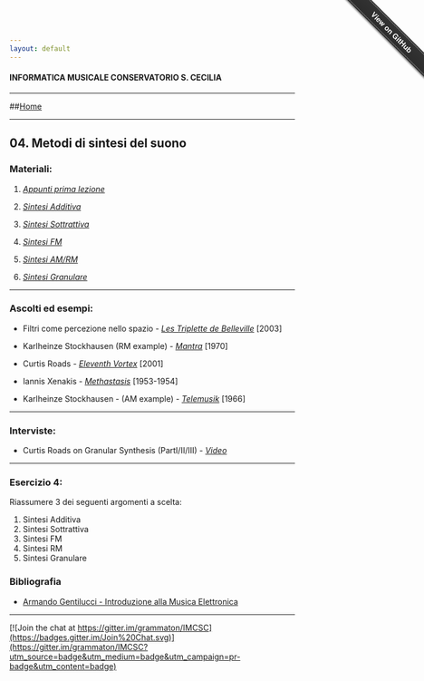 ```yaml
---
layout: default
---
```


#### INFORMATICA MUSICALE CONSERVATORIO S. CECILIA

----

##[Home](https://demartinomrc.github.io/IMCSC)

----

## 04. Metodi di sintesi del suono


### Materiali:

 1. [*Appunti prima lezione*](https://drive.google.com/file/d/0BzCXlXdo2lzAYXRiLXhsX3Btd1k/view?usp=sharing)

 2. [*Sintesi Additiva*](http://www.maurograziani.org/text_pages/tecniche_sintesi/additiva/additiva.html)
  
 3. [*Sintesi Sottrattiva*](https://it.wikipedia.org/wiki/Sintetizzatore#Sintesi_sottrattiva) 
   
 4. [*Sintesi FM*](https://it.wikipedia.org/wiki/Sintesi_FM) 
 
 5. [*Sintesi AM/RM*](https://copy.com/SeapRkC92T9mO9w8)
 
 6. [*Sintesi Granulare*](https://it.wikipedia.org/wiki/Sintesi_granulare)
 
----
 
 ### Ascolti ed esempi:
 
 - Filtri come percezione nello spazio  - [*Les Triplette de Belleville*](https://vimeo.com/37396411)  [2003]
  
 - Karlheinze Stockhausen (RM example) - [*Mantra*](https://www.youtube.com/watch?v=831CmEITXdI) [1970]
 
 - Curtis Roads - [*Eleventh Vortex*](https://www.youtube.com/watch?v=XgBjD6_SbOU) [2001]
 
 - Iannis Xenakis - [*Methastasis*](https://www.youtube.com/watch?v=SZazYFchLRI) [1953-1954]
 
 - Karlheinze Stockhausen - (AM example) - [*Telemusik*](https://www.youtube.com/watch?v=N-vb97ukRjY) [1966]
 
 
----
   
  ### Interviste:
  
  - Curtis Roads on Granular Synthesis (PartI/II/III) - [*Video*](https://www.youtube.com/watch?v=M3viqsxQuIU)
  
 

 
----

### Esercizio 4:


Riassumere 3 dei seguenti argomenti a scelta:


1. Sintesi Additiva
2. Sintesi Sottrattiva
3. Sintesi FM
4. Sintesi RM
5. Sintesi Granulare



### Bibliografia

 - [Armando Gentilucci - Introduzione alla Musica Elettronica](https://copy.com/gmatZ8qkaw1WROAG)
 
----

[![Join the chat at https://gitter.im/grammaton/IMCSC](https://badges.gitter.im/Join%20Chat.svg)](https://gitter.im/grammaton/IMCSC?utm_source=badge&utm_medium=badge&utm_campaign=pr-badge&utm_content=badge)
 
<div class="github-fork-ribbon-wrapper right fixed" style="width: 150px;height: 150px;position: fixed;overflow: hidden;top: 0;z-index: 9999;pointer-events: none;right: 0;"><div class="github-fork-ribbon" style="position: absolute;padding: 2px 0;background-color: #333;background-image: linear-gradient(to bottom, rgba(0, 0, 0, 0), rgba(0, 0, 0, 0.15));-webkit-box-shadow: 0 2px 3px 0 rgba(0, 0, 0, 0.5);-moz-box-shadow: 0 2px 3px 0 rgba(0, 0, 0, 0.5);box-shadow: 0 2px 3px 0 rgba(0, 0, 0, 0.5);z-index: 9999;pointer-events: auto;top: 42px;right: -43px;-webkit-transform: rotate(45deg);-moz-transform: rotate(45deg);-ms-transform: rotate(45deg);-o-transform: rotate(45deg);transform: rotate(45deg);"><a href="https://github.com/grammaton/IMCSC" style="font: 700 13px &quot;Helvetica Neue&quot;, Helvetica, Arial, sans-serif;color: #fff;text-decoration: none;text-shadow: 0 -1px rgba(0, 0, 0, 0.5);text-align: center;width: 200px;line-height: 20px;display: inline-block;padding: 2px 0;border-width: 1px 0;border-style: dotted;border-color: rgba(255, 255, 255, 0.7);">View on GitHub</a></div></div>

